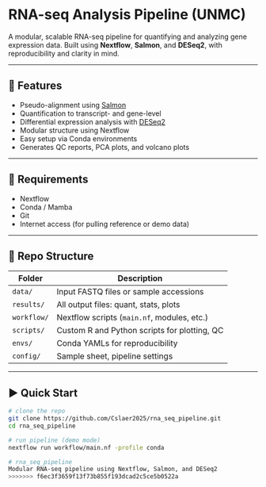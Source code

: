 
# RNA-seq Analysis Pipeline (UNMC)

A modular, scalable RNA-seq pipeline for quantifying and analyzing gene expression data. Built using **Nextflow**, **Salmon**, and **DESeq2**, with reproducibility and clarity in mind.

---

## 🧪 Features
- Pseudo-alignment using [Salmon](https://salmon.readthedocs.io)
- Quantification to transcript- and gene-level
- Differential expression analysis with [DESeq2](https://bioconductor.org/packages/release/bioc/html/DESeq2.html)
- Modular structure using Nextflow
- Easy setup via Conda environments
- Generates QC reports, PCA plots, and volcano plots

---

## 🔧 Requirements

- Nextflow
- Conda / Mamba
- Git
- Internet access (for pulling reference or demo data)

---

## 📁 Repo Structure

| Folder         | Description                                   |
|----------------|-----------------------------------------------|
| `data/`        | Input FASTQ files or sample accessions        |
| `results/`     | All output files: quant, stats, plots         |
| `workflow/`    | Nextflow scripts (`main.nf`, modules, etc.)   |
| `scripts/`     | Custom R and Python scripts for plotting, QC  |
| `envs/`        | Conda YAMLs for reproducibility                |
| `config/`      | Sample sheet, pipeline settings                |

---

## ▶️ Quick Start

```bash
# clone the repo
git clone https://github.com/Cslaer2025/rna_seq_pipeline.git
cd rna_seq_pipeline

# run pipeline (demo mode)
nextflow run workflow/main.nf -profile conda

# rna_seq_pipeline
Modular RNA-seq pipeline using Nextflow, Salmon, and DESeq2
>>>>>>> f6ec3f3659f13f73b855f193dcad2c5ce5b0522a
